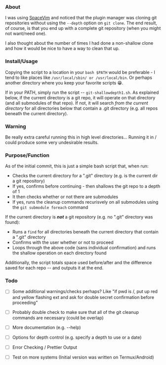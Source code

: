 ### About

I was using [SpaceVim](https://github.com/SpaceVim/SpaceVim) and noticed that the plugin manager was cloning 
git repositories without using the ```--depth``` option on ```git clone```. 
The end result, of course, is that you end up with a complete git repository (when you might not want/need one). 

I also thought about the number of times I had done a non-shallow clone and how it would be nice to have a way to clean that up.

### Install/Usage

Copying the script to a location in your ```bash $PATH``` would be preferable - I tend to like places like ```/usr/local/sbin/ or /usr/local/bin```. Or perhaps another directory where you keep your favorite scripts :grin:. 

If in your PATH, simply run the script -- ```git-shallowdepth1.sh```. As explained below, if the current directory is a git repo, it will operate on that directory (and all submodules of that repo). If not, it will search *from the current directory* for all directories below that contain a .git directory (e.g. all repos beneath the current directory). 

### Warning

Be really extra careful running this in high level directories... Running it in / could produce some very undesirable results. 

### Purpose/Function

As of the initial commit, this is just a simple bash script that, when run:

* Checks the current directory for a ".git" directory (e.g. is the current dir a git repository)
* If yes, confirms before continuing - then shallows the git repo to a depth of 1
* It then checks whether or not there are submodules
* If yes, runs the cleanup commands recurisvely on all submodules using the ```git submodule foreach``` command

If the current directory is ***not*** a git repository (e.g. no ".git" directory was found): 

* Runs a ```find``` for all directories beneath the current directory that contain a ".git" directory
* Confirms with the user whether or not to proceed
* Loops through the above code (sans individual confirmation) and runs the shallow operation on each directory found

Additionally, the script totals space used before/after and the difference saved for each repo -- and outputs it at the end. 

### Todo

- [ ] Some additional warnings/checks perhaps? Like "if pwd is /, put up red and yellow flashing ext and ask for double secret confirmation before proceeding"
- [ ] Probably double check to make sure that all of the git cleanup commands are necessary (could be overlap)
- [ ] More documentation (e.g. --help)
- [ ] Options for depth control (e.g. specify a depth to use or a date)
- [ ] Error Checking / Prettier Output
- [ ] Test on more systems (Initial version was written on Termux/Android)


